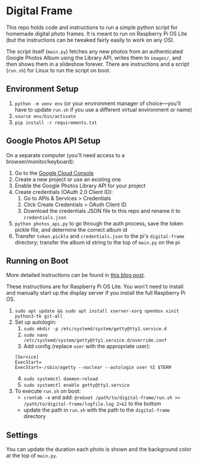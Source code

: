 # Digital Frame

This repo holds code and instructions to run a simple python script for homemade digital photo frames. It is meant to run on Raspberry Pi OS Lite (but the instructions can be tweaked fairly easily to work on any OS). 

The script itself (`main.py`) fetches any new photos from an authenticated Google Photos Album using the Library API, writes them to `images/`, and then shows them in a slideshow forever. There are instructions and a script (`run.sh`) for Linux to run the script on boot.

## Environment Setup
1. `python -m venv env` (or your environment manager of choice—you'll have to update `run.sh` if you use a different virtual environment or name)
2. `source env/bin/activate`
3. `pip install -r requirements.txt`

## Google Photos API Setup
On a separate computer (you'll need access to a browser/monitor/keyboard):
1. Go to the [Google Cloud Console](https://console.cloud.google.com/)
2. Create a new project or use an existing one
3. Enable the Google Photos Library API for your project
4. Create credentials (OAuth 2.0 Client ID):
   1. Go to APIs & Services > Credentials
   2. Click Create Credentials > OAuth Client ID.
   3. Download the credentials JSON file to this repo and rename it to `credentials.json`
5. `python photos_api.py` to go through the auth process, save the token pickle file, and determine the correct album id
6. Transfer `token.pickle` and `credentials.json` to the pi's `digital-frame` directory; transfer the album id string to the top of `main.py` on the pi.

## Running on Boot
More detailed instructions can be found in [this blog post](#).

These instructions are for Raspberry Pi OS Lite. You won't need to install and manually start up the display server if you install the full Raspberry Pi OS.

1. `sudo apt update && sudo apt install xserver-xorg openbox xinit python3-tk git-all`
2. Set up autologin:
	1. `sudo mkdir -p /etc/systemd/system/getty@tty1.service.d`
	2. `sudo nano /etc/systemd/system/getty@tty1.service.d/override.conf`
	3. Add config (replace `user` with the appropriate user):
	```
	[Service] 
	ExecStart= 
	ExecStart=-/sbin/agetty --noclear --autologin user %I $TERM
	```
	4. `sudo systemctl daemon-reload`
	5. `sudo systemctl enable getty@tty1.service`
3. To execute `run.sh` on boot:
	- `crontab -e` and add: `@reboot /path/to/digital-frame/run.sh >> /path/to/digital-frame/logfile.log 2>&1` to the bottom
	- update the path in `run.sh` with the path to the `digital-frame` directory


## Settings
You can update the duration each photo is shown and the background color at the top of `main.py`.
